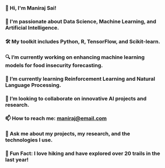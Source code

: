 ### 👋 Hi, I'm Maniraj Sai!
### 🌟 I'm passionate about Data Science, Machine Learning, and Artificial Intelligence.
### 🛠 My toolkit includes Python, R, TensorFlow, and Scikit-learn.
### 🔍 I’m currently working on enhancing machine learning models for food insecurity forecasting.
### 🌱 I’m currently learning Reinforcement Learning and Natural Language Processing.
### 👥 I’m looking to collaborate on innovative AI projects and research.
### 📫 How to reach me: maniraj@email.com
### 💬 Ask me about my projects, my research, and the technologies I use.
### 🚀 Fun Fact: I love hiking and have explored over 20 trails in the last year!

<!--
**thecr7guy2/thecr7guy2** is a ✨ _special_ ✨ repository because its `README.md` (this file) appears on your GitHub profile.

Here are some ideas to get you started:

- 🔭 I’m currently working on ...
- 🌱 I’m currently learning ...
- 👯 I’m looking to collaborate on ...
- 🤔 I’m looking for help with ...
- 💬 Ask me about ...
- 📫 How to reach me: ...
- 😄 Pronouns: ...
- ⚡ Fun fact: ...
-->
